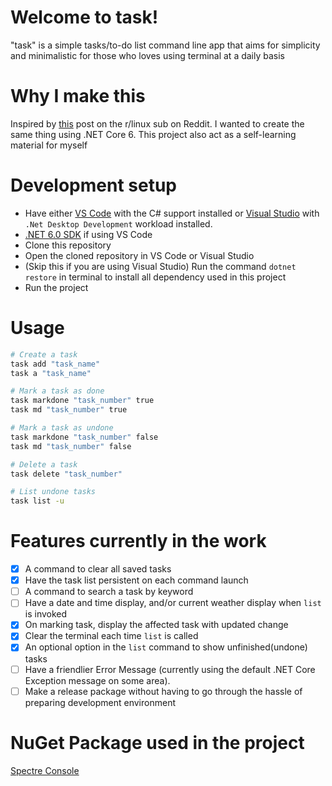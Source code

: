 # Welcome to task!
"task" is a simple tasks/to-do list command line app that aims for simplicity and minimalistic for those who loves using terminal at a daily basis

# Why I make this
Inspired by [this](https://www.reddit.com/r/linux/comments/vbancx/please_i_made_a_cli_tool_that_greets_you_with/) post on the r/linux sub on Reddit. I wanted to create the same thing using .NET Core 6. This project also act as a self-learning material for myself

# Development setup
- Have either [VS Code](https://code.visualstudio.com/) with the C# support installed or [Visual Studio](https://visualstudio.microsoft.com/) with `.Net Desktop Development` workload installed.
- [.NET 6.0 SDK](https://dotnet.microsoft.com/en-us/download) if using VS Code
- Clone this repository
- Open the cloned repository in VS Code or Visual Studio
- (Skip this if you are using Visual Studio) Run the command ```dotnet restore``` in terminal to install all dependency used in this project
- Run the project

# Usage
```bash
# Create a task
task add "task_name"
task a "task_name"

# Mark a task as done
task markdone "task_number" true
task md "task_number" true

# Mark a task as undone
task markdone "task_number" false
task md "task_number" false

# Delete a task
task delete "task_number"

# List undone tasks
task list -u
```

# Features currently in the work
- [x] A command to clear all saved tasks
- [x] Have the task list persistent on each command launch
- [ ] A command to search a task by keyword
- [ ] Have a date and time display, and/or current weather display when `list` is invoked
- [x] On marking task, display the affected task with updated change
- [x] Clear the terminal each time `list` is called
- [x] An optional option in the `list` command to show unfinished(undone) tasks
- [ ] Have a friendlier Error Message (currently using the default .NET Core Exception message on some area).
- [ ] Make a release package without having to go through the hassle of preparing development environment

# NuGet Package used in the project
[Spectre Console](https://github.com/spectreconsole/spectre.console)